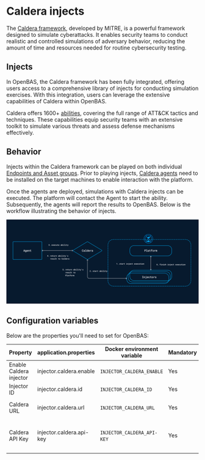 # Caldera injects

The [Caldera framework](https://caldera.mitre.org/), developed by MITRE, is a powerful framework designed to simulate cyberattacks. It enables security teams to conduct realistic and controlled simulations of adversary behavior, reducing the amount of time and resources needed for routine cybersecurity testing.

## Injects

In OpenBAS, the Caldera framework has been fully integrated, offering users access to a comprehensive library of injects for conducting simulation exercises. With this integration, users can leverage the extensive capabilities of Caldera within OpenBAS.

Caldera offers 1600+ [abilities](https://caldera.readthedocs.io/en/latest/Learning-the-terminology.html#abilities-and-adversaries), covering the full range of ATT&CK tactics and techniques. These capabilities equip security teams with an extensive toolkit to simulate various threats and assess defense mechanisms effectively.

<!-- screenshot of the window "Integrations > Injectors > Caldera" with a nice list of injects -->


## Behavior

Injects within the Caldera framework can be played on both individual [Endpoints and Asset groups](assets.md). Prior to playing injects, [Caldera agents](injectors.md#agent-section) need to be installed on the target machines to enable interaction with the platform.

Once the agents are deployed, simulations with Caldera injects can be executed. The platform will contact the Agent to start the ability. Subsequently, the agents will report the results to OpenBAS. Below is the workflow illustrating the behavior of injects.

![Async workflow](assets/inject-caldera.png)


## Configuration variables

<!-- cette partie n'est plus d'actualité maintenant que Caldera est built-in, non ? à supprimer ? Si ce n'est pas à supprimer, c'est à migrer dans une page de configuration, pas dans une page "usage" -->

Below are the properties you'll need to set for OpenBAS:

| Property                | application.properties         | Docker environment variable      | Mandatory | Description                                              |
|-------------------------|--------------------------------|----------------------------------|-----------|----------------------------------------------------------|
| Enable Caldera injector | injector.caldera.enable        | `INJECTOR_CALDERA_ENABLE`        | Yes       | Enable the Caldera injector.                             |
| Injector ID             | injector.caldera.id            | `INJECTOR_CALDERA_ID`            | Yes       | The ID of the injector.                                  |
| Caldera URL             | injector.caldera.url           | `INJECTOR_CALDERA_URL`           | Yes       | The URL of the Caldera instance.                         |
| Caldera API Key         | injector.caldera.api-key       | `INJECTOR_CALDERA_API-KEY`       | Yes       | The API Key for the rest API of the Caldera instance.    |

